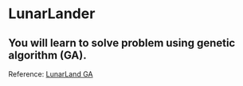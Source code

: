 # LunarLander

## You will learn to solve problem using genetic algorithm (GA).

Reference: [LunarLand GA](https://sites.google.com/gapp.nthu.edu.tw/lunarlander-ga)
